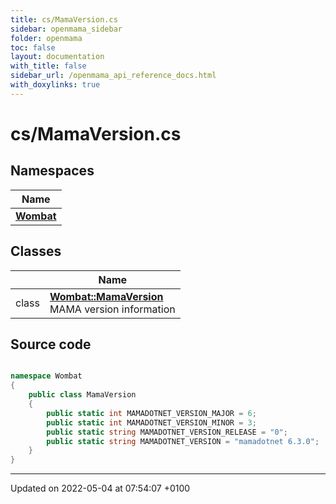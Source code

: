 ```yaml
---
title: cs/MamaVersion.cs
sidebar: openmama_sidebar
folder: openmama
toc: false
layout: documentation
with_title: false
sidebar_url: /openmama_api_reference_docs.html
with_doxylinks: true
---
```


# cs/MamaVersion.cs



## Namespaces

| Name           |
| -------------- |
| **[Wombat](namespaceWombat.html)**  |

## Classes

|                | Name           |
| -------------- | -------------- |
| class | **[Wombat::MamaVersion](classWombat_1_1MamaVersion.html)** <br>MAMA version information  |




## Source code

```csharp

namespace Wombat
{
    public class MamaVersion
    {
        public static int MAMADOTNET_VERSION_MAJOR = 6;
        public static int MAMADOTNET_VERSION_MINOR = 3;
        public static string MAMADOTNET_VERSION_RELEASE = "0";
        public static string MAMADOTNET_VERSION = "mamadotnet 6.3.0";
    }
}
```


-------------------------------

Updated on 2022-05-04 at 07:54:07 +0100
